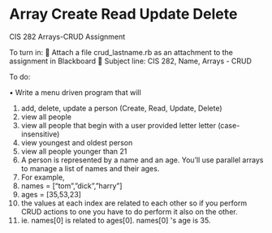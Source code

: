 Array Create Read Update Delete
===========
CIS 282
Arrays-CRUD Assignment

To turn in:
	Attach a file crud_lastname.rb as an attachment to the assignment in Blackboard
	Subject line: CIS 282, Name, Arrays - CRUD

To do:

•	Write a menu driven program that will
1.	add, delete, update a person (Create, Read, Update, Delete)
2.	view all people
3.	view all people that begin with a user provided letter letter (case-insensitive)
4.	view youngest and oldest person
5.	view all people younger than 21
6.	A person is represented by a name and an age.  You’ll use parallel arrays to manage a list of names and their ages.
7.	For example,
8.	names = [“tom”,”dick”,”harry”]
9.	ages = [35,53,23]
10.	the values at each index are related to each other so if you perform CRUD actions to one you have to do perform it also on the other.
11.	ie. names[0] is related to ages[0].  names[0] 's age is 35.